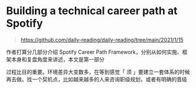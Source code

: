 # Building a technical career path at Spotify

> https://github.com/daily-reading/daily-reading/tree/main/2021/1/15

作者打算分几部分介绍 Spotify Career Path Framework，分别从如何实施、框架本身和复盘角度来讲述，本文是第一部分

过程比目的重要。环境差异大变数多，在等到感觉「 须 」要建立一套体系的时候再去做。找一个契机点，比如越来越多的人来咨询职级规划，或者有明确的晋级
